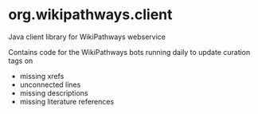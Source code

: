 org.wikipathways.client
=======================

Java client library for WikiPathways webservice

Contains code for the WikiPathways bots running daily to update curation tags on 
 * missing xrefs
 * unconnected lines
 * missing descriptions
 * missing literature references
